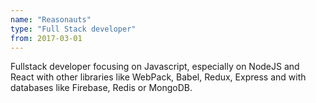 ```yaml
---
name: "Reasonauts"
type: "Full Stack developer"
from: 2017-03-01
---
```


Fullstack developer focusing on Javascript, especially on NodeJS and React 
with other libraries like WebPack, Babel, Redux, Express and with
databases like Firebase, Redis or MongoDB.

